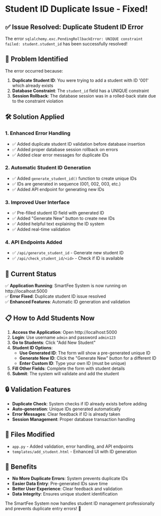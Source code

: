 # Student ID Duplicate Issue - Fixed!

## ✅ Issue Resolved: Duplicate Student ID Error

The error `sqlalchemy.exc.PendingRollbackError: UNIQUE constraint failed: student.student_id` has been successfully resolved!

## 🔧 Problem Identified

The error occurred because:
1. **Duplicate Student ID**: You were trying to add a student with ID '001' which already exists
2. **Database Constraint**: The `student_id` field has a UNIQUE constraint
3. **Session Rollback**: The database session was in a rolled-back state due to the constraint violation

## 🛠️ Solution Applied

### 1. **Enhanced Error Handling**
- ✅ Added duplicate student ID validation before database insertion
- ✅ Added proper database session rollback on errors
- ✅ Added clear error messages for duplicate IDs

### 2. **Automatic Student ID Generation**
- ✅ Added `generate_student_id()` function to create unique IDs
- ✅ IDs are generated in sequence (001, 002, 003, etc.)
- ✅ Added API endpoint for generating new IDs

### 3. **Improved User Interface**
- ✅ Pre-filled student ID field with generated ID
- ✅ Added "Generate New" button to create new IDs
- ✅ Added helpful text explaining the ID system
- ✅ Added real-time validation

### 4. **API Endpoints Added**
- ✅ `/api/generate_student_id` - Generate new student ID
- ✅ `/api/check_student_id/<id>` - Check if ID is available

## 🚀 Current Status

✅ **Application Running**: SmartFee System is now running on http://localhost:5000  
✅ **Error Fixed**: Duplicate student ID issue resolved  
✅ **Enhanced Features**: Automatic ID generation and validation  

## 📋 How to Add Students Now

1. **Access the Application**: Open http://localhost:5000
2. **Login**: Use username `admin` and password `admin123`
3. **Go to Students**: Click "Add New Student"
4. **Student ID Options**:
   - **Use Generated ID**: The form will show a pre-generated unique ID
   - **Generate New ID**: Click the "Generate New" button for a different ID
   - **Enter Custom ID**: Type your own ID (must be unique)
5. **Fill Other Fields**: Complete the form with student details
6. **Submit**: The system will validate and add the student

## 🔒 Validation Features

- **Duplicate Check**: System checks if ID already exists before adding
- **Auto-generation**: Unique IDs generated automatically
- **Error Messages**: Clear feedback if ID is already taken
- **Session Management**: Proper database transaction handling

## 📁 Files Modified

- `app.py` - Added validation, error handling, and API endpoints
- `templates/add_student.html` - Enhanced UI with ID generation

## 🎯 Benefits

- **No More Duplicate Errors**: System prevents duplicate IDs
- **Easier Data Entry**: Pre-generated IDs save time
- **Better User Experience**: Clear feedback and validation
- **Data Integrity**: Ensures unique student identification

The SmartFee System now handles student ID management professionally and prevents duplicate entry errors! 🎉 